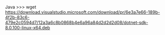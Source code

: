 Java >>>
wget https://download.visualstudio.microsoft.com/download/pr/6e3a7e66-189b-4f2b-83c6-479e2c0594d7/12a3a6c8b0868b4e6a96a84d2d2d2d08/dotnet-sdk-8.0.100-linux-x64.deb

